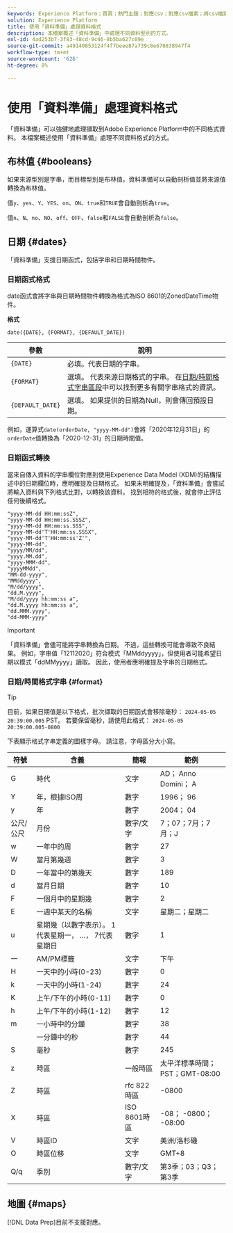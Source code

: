 ```yaml
---
keywords: Experience Platform；首頁；熱門主題；對應csv；對應csv檔案；將csv檔案對應至xdm；將csv對應至xdm；ui指南；對應程式；對應；資料準備；資料準備；
solution: Experience Platform
title: 使用「資料準備」處理資料格式
description: 本檔案概述「資料準備」中處理不同資料型別的方式。
exl-id: 4ad253b7-3f83-48cd-9c46-8b5ba627c09e
source-git-commit: a49140853124f4f7beee87a739c8e670838947f4
workflow-type: tm+mt
source-wordcount: '626'
ht-degree: 8%

---
```


# 使用「資料準備」處理資料格式

「資料準備」可以強健地處理擷取到Adobe Experience Platform中的不同格式資料。 本檔案概述使用「資料準備」處理不同資料格式的方式。

## 布林值 {#booleans}

如果來源型別是字串，而目標型別是布林值，資料準備可以自動剖析值並將來源值轉換為布林值。

值`y`、`yes`、`Y`、`YES`、`on`、`ON`、`true`和`TRUE`會自動剖析為`true`。

值`n`、`N`、`no`、`NO`、`off`、`OFF`、`false`和`FALSE`會自動剖析為`false`。

## 日期 {#dates}

「資料準備」支援日期函式，包括字串和日期時間物件。

### 日期函式格式

date函式會將字串與日期時間物件轉換為格式為ISO 8601的ZonedDateTime物件。

**格式**

```http
date({DATE}, {FORMAT}, {DEFAULT_DATE})
```

| 參數 | 說明 |
| --------- | ----------- |
| `{DATE}` | 必填。代表日期的字串。 |
| `{FORMAT}` | 選填。 代表來源日期格式的字串。 在[日期/時間格式字串區段](#format)中可以找到更多有關字串格式的資訊。 |
| `{DEFAULT_DATE}` | 選填。 如果提供的日期為Null，則會傳回預設日期。 |

例如，運算式`date(orderDate, "yyyy-MM-dd")`會將「2020年12月31日」的`orderDate`值轉換為「2020-12-31」的日期時間值。

### 日期函式轉換

當來自傳入資料的字串欄位對應到使用Experience Data Model (XDM)的結構描述中的日期欄位時，應明確提及日期格式。 如果未明確提及，「資料準備」會嘗試將輸入資料與下列格式比對，以轉換該資料。 找到相符的格式後，就會停止評估任何後續格式。

```console
"yyyy-MM-dd HH:mm:ssZ",
"yyyy-MM-dd HH:mm:ss.SSSZ",
"yyyy-MM-dd HH:mm:ss.SSS",
"yyyy-MM-dd'T'HH:mm:ss.SSSX",
"yyyy-MM-dd'T'HH:mm:ss'Z'",
"yyyy-MM-dd",
"yyyy/MM/dd",
"yyyy.MM.dd",
"yyyy-MMM-dd",
"yyyyMMdd",
"MM-dd-yyyy",
"MMddyyyy",
"M/dd/yyyy",
"dd.M.yyyy",
"M/dd/yyyy hh:mm:ss a",
"dd.M.yyyy hh:mm:ss a",
"dd.MMM.yyyy",
"dd-MMM-yyyy"
```

>[!IMPORTANT]
>
> 「資料準備」會儘可能將字串轉換為日期。 不過，這些轉換可能會導致不良結果。 例如，字串值「12112020」符合模式「MMddyyyy」，但使用者可能希望日期以模式「ddMMyyyy」讀取。 因此，使用者應明確提及字串的日期格式。

### 日期/時間格式字串 {#format}

>[!TIP]
>
>目前，如果日期值是以下格式，批次擷取的日期函式會移除毫秒： `2024-05-05 20:39:00.005` PST。 若要保留毫秒，請使用此格式： `2024-05-05 20:39:00.005-0800`

下表顯示格式字串定義的圖樣字母。 請注意，字母區分大小寫。

| 符號 | 含義 | 簡報 | 範例 |
| ------ | ------- | ------------ | ------- |
| G | 時代 | 文字 | AD； Anno Domini； A |
| Y | 年，根據ISO周 | 數字 | 1996； 96 |
| y | 年 | 數字 | 2004； 04 |
| 公尺/公尺 | 月份 | 數字/文字 | 7；07；7月；7月；J |
| w | 一年中的周 | 數字 | 27 |
| W | 當月第幾週 | 數字 | 3 |
| D | 一年當中的第幾天 | 數字 | 189 |
| d | 當月日期 | 數字 | 10 |
| F | 一個月中的星期幾 | 數字 | 2 |
| E | 一週中某天的名稱 | 文字 | 星期二；星期二 |
| u | 星期幾（以數字表示）。 1代表星期一， ...， 7代表星期日 | 數字 | 1 |
| 一 | AM/PM標籤 | 文字 | 下午 |
| H | 一天中的小時(0-23) | 數字 | 0 |
| k | 一天中的小時(1-24) | 數字 | 24 |
| K | 上午/下午的小時(0-11) | 數字 | 0 |
| h | 上午/下午的小時(1-12) | 數字 | 12 |
| m | 一小時中的分鐘 | 數字 | 38 |
|   | 一分鐘中的秒 | 數字 | 44 |
| S | 毫秒 | 數字 | 245 |
| z | 時區 | 一般時區 | 太平洋標準時間；PST；GMT-08:00 |
| Z | 時區 | rfc 822時區 | -0800 |
| X | 時區 | ISO 8601時區 | -08； -0800； -08:00 |
| V | 時區ID | 文字 | 美洲/洛杉磯 |
| O | 時區位移 | 文字 | GMT+8 |
| Q/q | 季別 | 數字/文字 | 第3季；03；Q3；第3季 |

## 地圖 {#maps}

[!DNL Data Prep]目前不支援對應。
